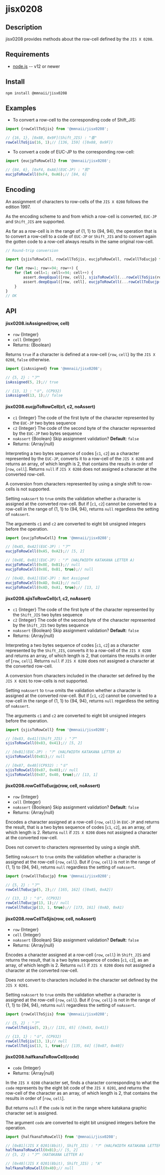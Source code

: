 # jisx0208


## Description

jisx0208 provides methods about the row-cell defined by the `JIS X 0208`.


## Requirements

* [node.js](http://nodejs.org/) -- v12 or newer


## Install

    npm install @mmnaii/jisx0208


## Examples

* To convert a row-cell to the corresponding code of Shift_JIS:

```javascript
import {rowCellToSjis} from '@mmnaii/jisx0208';

// {16, 1}, [0x88, 0x9F](Shift_JIS) : "亜"
rowCellToSjis(16, 1);// [136, 159] ([0x88, 0x9F])
```

* To convert a code of EUC-JP to the corresponding row-cell:

```javascript
import {eucjpToRowCell} from '@mmnaii/jisx0208';

// {84, 6}, [0xF4, 0xA6](EUC-JP) : "熙"
eucjpToRowCell(0xF4, 0xA6);// [84, 6]
```


## Encoding

An assignment of characters to row-cells of the `JIS X 0208` follows the edition 1997.

As the encoding scheme to and from which a row-cell is converted, `EUC-JP` and `Shift_JIS` are supported.

As far as a row-cell is in the range of {1, 1} to {94, 94}, the operation that is to convert a row-cell to a code of `EUC-JP` or `Shift_JIS` and to convert again the gotten code to a row-cell always results in the same original row-cell.

```javascript
// Round-trip conversion

import {sjisToRowCell, rowCellToSjis, eucjpToRowCell, rowCellToEucjp} from '@mmnaii/jisx0208';

for (let row=1; row<=94; row++) {
	for (let cell=1; cell<=94; cell++) {
		assert.deepEqual([row, cell], sjisToRowCell(...rowCellToSjis(row, cell, true), true));
		assert.deepEqual([row, cell], eucjpToRowCell(...rowCellToEucjp(row, cell, true), true));
	}
}
// OK
```


## API

#### jisx0208.isAssigned(row, cell)

* `row` {Integer}
* `cell` {Integer}
* Returns: {Boolean}

Returns `true` if a character is defined at a row-cell {`row`, `cell`} by the `JIS X 0208`, `false` otherwise. 

```javascript
import {isAssigned} from '@mmnaii/jisx0208';

// {5, 2} : "ア"
isAssigned(5, 2);// true

// {13, 1} : "①", (CP932)
isAssigned(13, 1);// false
```


#### jisx0208.eucjpToRowCell(c1, c2, noAssert)

* `c1` {Integer} The code of the first byte of the character represented by the `EUC-JP` two bytes sequence
* `c2` {Integer} The code of the second byte of the character represented by the `EUC-JP` two bytes sequence
* `noAssert` {Boolean} Skip assignment validation? **Default**: `false`
* Returns: {Array|null}

Interpreting a two bytes sequence of codes [`c1`, `c2`] as a character represented by the `EUC-JP`, converts it to a row-cell of the `JIS X 0208` and returns an array, of which length is 2, that contains the results in order of [`row`, `cell`]. Returns `null` if `JIS X 0208` does not assigned a character at the converted row-cell.

A conversion from characters represented by using a single shift to row-cells is not supported.

Setting `noAssert` to `true` omits the validation whether a character is assigned at the converted row-cell. But if [`c1`, `c2`] cannot be converted to a row-cell in the range of {1, 1} to {94, 94}, returns `null` regardless the setting of `noAssert`.

The arguments `c1` and `c2` are converted to eight bit unsigned integers before the operation.

```javascript
import {eucjpToRowCell} from '@mmnaii/jisx0208';

// [0xA5, 0xA2](EUC-JP) : "ア"
eucjpToRowCell(0xA5, 0xA2);// [5, 2]

// [0x8E, 0xB1](EUC-JP) : "ｱ" (HALFWIDTH KATAKANA LETTER A)
eucjpToRowCell(0x8E, 0xB1);// null
eucjpToRowCell(0x8E, 0xB1, true);// null

// [0xAD, 0xA1](EUC-JP) : Not Assigned
eucjpToRowCell(0xAD, 0xA1);// null
eucjpToRowCell(0xAD, 0xA1, true);// [13, 1]
```


#### jisx0208.sjisToRowCell(c1, c2, noAssert)

* `c1` {Integer} The code of the first byte of the character represented by the `Shift_JIS` two bytes sequence
* `c2` {Integer} The code of the second byte of the character represented by the `Shift_JIS` two bytes sequence
* `noAssert` {Boolean} Skip assignment validation? **Default**: `false`
* Returns: {Array|null}

Interpreting a two bytes sequence of codes [`c1`, `c2`] as a character represented by the `Shift_JIS`, converts it to a row-cell of the `JIS X 0208` and returns an array, of which length is 2, that contains the results in order of [`row`, `cell`]. Returns `null` if `JIS X 0208` does not assigned a character at the converted row-cell.

A conversion from characters included in the character set defined by the `JIS X 0201` to row-cells is not supported.

Setting `noAssert` to `true` omits the validation whether a character is assigned at the converted row-cell. But if [`c1`, `c2`] cannot be converted to a row-cell in the range of {1, 1} to {94, 94}, returns `null` regardless the setting of `noAssert`.

The arguments `c1` and `c2` are converted to eight bit unsigned integers before the operation.

```javascript
import {sjisToRowCell} from '@mmnaii/jisx0208';

// [0x83, 0x41](Shift_JIS) : "ア"
sjisToRowCell(0x83, 0x41);// [5, 2]

// [0xB1](EUC-JP) : "ｱ" (HALFWIDTH KATAKANA LETTER A)
sjisToRowCell(0xB1);// null

// [0x87, 0x40](CP932) : "①"
sjisToRowCell(0x87, 0x40);// null
sjisToRowCell(0x87, 0x40, true);// [13, 1]
```


#### jisx0208.rowCellToEucjp(row, cell, noAssert)

* `row` {Integer} 
* `cell` {Integer} 
* `noAssert` {Boolean} Skip assignment validation? **Default**: `false`
* Returns: {Array|null}

Encodes a character assigned at a row-cell {`row`, `cell`} in `EUC-JP` and returns the result, that is a two bytes sequence of codes [`c1`, `c2`], as an array, of which length is 2. Returns `null` if `JIS X 0208` does not assigned a character at the converted row-cell.

Does not convert to characters represented by using a single shift.

Setting `noAssert` to `true` omits the validation whether a character is assigned at the row-cell {`row`, `cell`}. But if {`row`, `cell`} is not in the range of {1, 1} to {94, 94}, returns `null` regardless the setting of `noAssert`.

```javascript
import {rowCellToEucjp} from '@mmnaii/jisx0208';

// {5, 2} : "ア"
rowCellToEucjp(5, 2);// [165, 162] ([0xA5, 0xA2])

// {13, 1} : "①", (CP932)
rowCellToEucjp(13, 1);// null
rowCellToEucjp(13, 1, true);// [173, 161] (0xAD, 0xA1)
```


#### jisx0208.rowCellToSjis(row, cell, noAssert)

* `row` {Integer} 
* `cell` {Integer} 
* `noAssert` {Boolean} Skip assignment validation? **Default**: `false`
* Returns: {Array|null}

Encodes a character assigned at a row-cell {`row`, `cell`} in `Shift_JIS` and returns the result, that is a two bytes sequence of codes [`c1`, `c2`], as an array, of which length is 2. Returns `null` if `JIS X 0208` does not assigned a character at the converted row-cell.

Does not convert to characters included in the character set defined by the `JIS X 0201`.

Setting `noAssert` to `true` omits the validation whether a character is assigned at the row-cell {`row`, `cell`}. But if {`row`, `cell`} is not in the range of {1, 1} to {94, 94}, returns `null` regardless the setting of `noAssert`.

```javascript
import {rowCellToSjis} from '@mmnaii/jisx0208';

// {5, 2} : "ア"
rowCellToSjis(5, 2);// [131, 65] ([0x83, 0x41])

// {13, 1} : "①", (CP932)
rowCellToSjis(13, 1);// null
rowCellToSjis(13, 1, true);// [135, 64] ([0x87, 0x40])
```


#### jisx0208.halfkanaToRowCell(code)

* `code` {Integer}
* Returns: {Array|null}

In the `JIS X 0208` character set, finds a character corresponding to what the `code` represents by the eight bit code of the `JIS X 0201`, and returns the row-cell of the character as an array, of which length is 2, that contains the results in order of [`row`, `cell`].

But returns `null` if the `code` is not in the range where katakana graphic character set is assigned.

The argument `code` are converted to eight bit unsigned integers before the operation.

```javascript
import {halfkanaToRowCell} from '@mmnaii/jisx0208';

// [0xB1](JIS X 0201(8bit), Shift_JIS) : "ｱ" (HALFWIDTH KATAKANA LETTER A)
halfkanaToRowCell(0xB1);// [5, 2]
// {5, 2} : "ア" (KATAKANA LETTER A)

// [0x40](JIS X 0201(8bit), Shift_JIS) ; "A"
halfkanaToRowCell(0x40);// null
```

